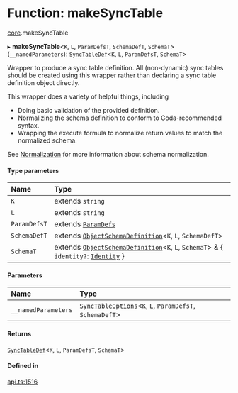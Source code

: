 # Function: makeSyncTable

[core](../modules/core.md).makeSyncTable

▸ **makeSyncTable**<`K`, `L`, `ParamDefsT`, `SchemaDefT`, `SchemaT`\>(`__namedParameters`): [`SyncTableDef`](../interfaces/core.SyncTableDef.md)<`K`, `L`, `ParamDefsT`, `SchemaT`\>

Wrapper to produce a sync table definition. All (non-dynamic) sync tables should be created
using this wrapper rather than declaring a sync table definition object directly.

This wrapper does a variety of helpful things, including
* Doing basic validation of the provided definition.
* Normalizing the schema definition to conform to Coda-recommended syntax.
* Wrapping the execute formula to normalize return values to match the normalized schema.

See [Normalization](/index.html#normalization) for more information about schema normalization.

#### Type parameters

| Name | Type |
| :------ | :------ |
| `K` | extends `string` |
| `L` | extends `string` |
| `ParamDefsT` | extends [`ParamDefs`](../types/core.ParamDefs.md) |
| `SchemaDefT` | extends [`ObjectSchemaDefinition`](../interfaces/core.ObjectSchemaDefinition.md)<`K`, `L`, `SchemaDefT`\> |
| `SchemaT` | extends [`ObjectSchemaDefinition`](../interfaces/core.ObjectSchemaDefinition.md)<`K`, `L`, `SchemaT`\> & { `identity?`: [`Identity`](../interfaces/core.Identity.md)  } |

#### Parameters

| Name | Type |
| :------ | :------ |
| `__namedParameters` | [`SyncTableOptions`](../interfaces/core.SyncTableOptions.md)<`K`, `L`, `ParamDefsT`, `SchemaDefT`\> |

#### Returns

[`SyncTableDef`](../interfaces/core.SyncTableDef.md)<`K`, `L`, `ParamDefsT`, `SchemaT`\>

#### Defined in

[api.ts:1516](https://github.com/coda/packs-sdk/blob/main/api.ts#L1516)
